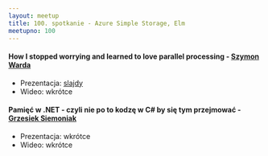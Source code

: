```yaml
---
layout: meetup
title: 100. spotkanie - Azure Simple Storage, Elm
meetupno: 100
---
```


#### How I stopped worrying and learned to love parallel processing - [Szymon Warda](https://twitter.com/maklipsa)
* Prezentacja: [slajdy](https://github.com/maklipsa/donetconfpl_tpldataflow)
* Wideo: wkrótce

#### Pamięć w .NET - czyli nie po to kodzę w C# by się tym przejmować - [Grzesiek Siemoniak](https://twitter.com/gzaxx)
* Prezentacja: wkrótce
* Wideo: wkrótce
